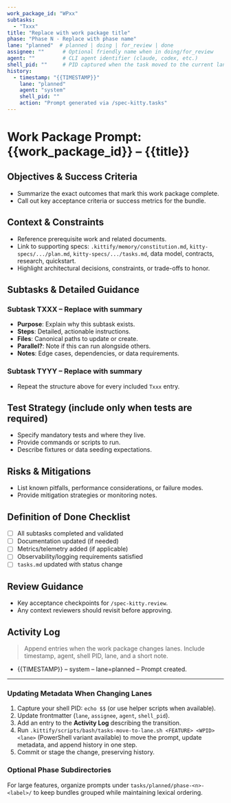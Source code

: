 ```yaml
---
work_package_id: "WPxx"
subtasks:
  - "Txxx"
title: "Replace with work package title"
phase: "Phase N - Replace with phase name"
lane: "planned"  # planned | doing | for_review | done
assignee: ""      # Optional friendly name when in doing/for_review
agent: ""         # CLI agent identifier (claude, codex, etc.)
shell_pid: ""     # PID captured when the task moved to the current lane
history:
  - timestamp: "{{TIMESTAMP}}"
    lane: "planned"
    agent: "system"
    shell_pid: ""
    action: "Prompt generated via /spec-kitty.tasks"
---
```


# Work Package Prompt: {{work_package_id}} – {{title}}

## Objectives & Success Criteria

- Summarize the exact outcomes that mark this work package complete.
- Call out key acceptance criteria or success metrics for the bundle.

## Context & Constraints

- Reference prerequisite work and related documents.
- Link to supporting specs: `.kittify/memory/constitution.md`, `kitty-specs/.../plan.md`, `kitty-specs/.../tasks.md`, data model, contracts, research, quickstart.
- Highlight architectural decisions, constraints, or trade-offs to honor.

## Subtasks & Detailed Guidance

### Subtask TXXX – Replace with summary
- **Purpose**: Explain why this subtask exists.
- **Steps**: Detailed, actionable instructions.
- **Files**: Canonical paths to update or create.
- **Parallel?**: Note if this can run alongside others.
- **Notes**: Edge cases, dependencies, or data requirements.

### Subtask TYYY – Replace with summary
- Repeat the structure above for every included `Txxx` entry.

## Test Strategy (include only when tests are required)

- Specify mandatory tests and where they live.
- Provide commands or scripts to run.
- Describe fixtures or data seeding expectations.

## Risks & Mitigations

- List known pitfalls, performance considerations, or failure modes.
- Provide mitigation strategies or monitoring notes.

## Definition of Done Checklist

- [ ] All subtasks completed and validated
- [ ] Documentation updated (if needed)
- [ ] Metrics/telemetry added (if applicable)
- [ ] Observability/logging requirements satisfied
- [ ] `tasks.md` updated with status change

## Review Guidance

- Key acceptance checkpoints for `/spec-kitty.review`.
- Any context reviewers should revisit before approving.

## Activity Log

> Append entries when the work package changes lanes. Include timestamp, agent, shell PID, lane, and a short note.

- {{TIMESTAMP}} – system – lane=planned – Prompt created.

---

### Updating Metadata When Changing Lanes

1. Capture your shell PID: `echo $$` (or use helper scripts when available).
2. Update frontmatter (`lane`, `assignee`, `agent`, `shell_pid`).
3. Add an entry to the **Activity Log** describing the transition.
4. Run `.kittify/scripts/bash/tasks-move-to-lane.sh <FEATURE> <WPID> <lane>` (PowerShell variant available) to move the prompt, update metadata, and append history in one step.
5. Commit or stage the change, preserving history.

### Optional Phase Subdirectories

For large features, organize prompts under `tasks/planned/phase-<n>-<label>/` to keep bundles grouped while maintaining lexical ordering.
